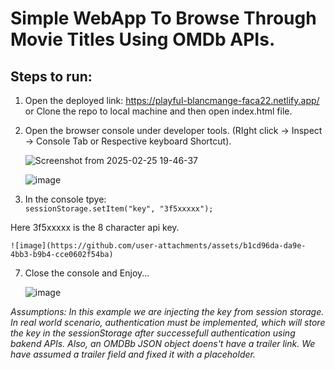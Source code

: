 # Simple WebApp To Browse Through Movie Titles Using OMDb APIs.

## Steps to run:
1. Open the deployed link: https://playful-blancmange-faca22.netlify.app/
   or
   Clone the repo to local machine and then open index.html file.

3. Open the browser console under developer tools.  (RIght click -> Inspect -> Console Tab or Respective keyboard Shortcut).
   
   ![Screenshot from 2025-02-25 19-46-37](https://github.com/user-attachments/assets/e6185603-4e7a-4cb5-86e7-0c6ec2357331)

   ![image](https://github.com/user-attachments/assets/d87e95b2-38e6-40a8-8a38-bcfe6aa9b0fa)

5.  In the console tpye:  
```sessionStorage.setItem("key", "3f5xxxxx");```

Here 3f5xxxxx is the 8 character api key.

    ![image](https://github.com/user-attachments/assets/b1cd96da-da9e-4bb3-b9b4-cce0602f54ba)

7. Close the console and Enjoy...

   ![image](https://github.com/user-attachments/assets/baac6d06-f47a-4879-a02d-edbdfa1653c8)


*Assumptions:
In this example we are injecting the key from session storage. In real world scenario, authentication must be implemented, which will store the key in the sessionStorage after successefull authentication using bakend APIs. Also, an OMDBb JSON object doens't have a trailer link. We have assumed a trailer field and fixed it with a placeholder.*
